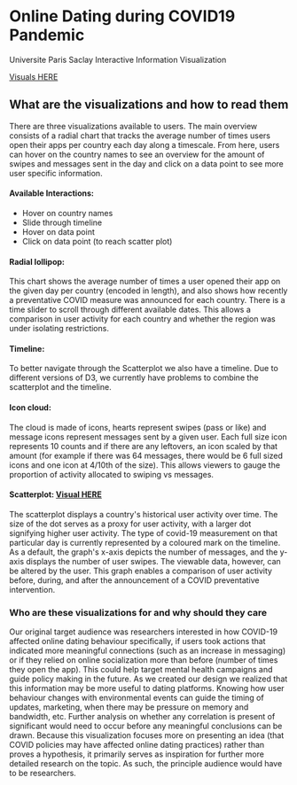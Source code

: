 # Online Dating during COVID19 Pandemic
Universite Paris Saclay Interactive Information Visualization

[Visuals HERE](https://kersten16.github.io/DataDating/docs)

## What are the visualizations and how to read them

There are three visualizations available to users. The main overview consists of a radial chart that tracks the average number of times users open their apps per country each day along a timescale. From here, users can hover on the country names to see an overview for the amount of swipes and messages sent in the day and click on a data point to see more user specific information.

#### Available Interactions:
- Hover on country names
- Slide through timeline
- Hover on data point
- Click on data point (to reach scatter plot)

#### Radial lollipop:
This chart shows the average number of times a user opened their app on the given day per country (encoded in length), and also shows how recently a preventative COVID measure was announced for each country. There is a time slider to scroll through different available dates. This allows a comparison in user activity for each country and whether the region was under isolating restrictions.

#### Timeline:
To better navigate through the Scatterplot we also have a timeline. Due to different versions of D3, we currently have problems to combine the scatterplot and the timeline. 

#### Icon cloud:
The cloud is made of icons, hearts represent swipes (pass or like) and message icons represent messages sent by a given user. Each full size icon represents 10 counts and if there are any leftovers, an icon scaled by that amount (for example if there was 64 messages, there would be 6 full sized icons and one icon at 4/10th of the size). This allows viewers to gauge the proportion of activity allocated to swiping vs messages.

#### Scatterplot: [Visual HERE](https://kersten16.github.io/DataDating/ScatterPlot/)
The scatterplot displays a country's historical user activity over time. The size of the dot serves as a proxy for user activity, with a larger dot signifying higher user activity. The type of covid-19 measurement on that particular day is currently represented by a coloured mark on the timeline. As a default, the graph's x-axis depicts the number of messages, and the y-axis displays the number of user swipes. The viewable data, however, can be altered by the user. This graph enables a comparison of user activity before, during, and after the announcement of a COVID preventative intervention.

### Who are these visualizations for and why should they care
Our original target audience was researchers interested in how COVID-19 affected online dating behaviour specifically, if users took actions that indicated more meaningful connections (such as an increase in messaging) or if they relied on online socialization more than before (number of times they open the app). This could help target mental health campaigns and guide policy making in the future. As we created our design we realized that this information may be more useful to dating platforms. Knowing how user behaviour changes with environmental events can guide the timing of updates, marketing, when there may be pressure on memory and bandwidth, etc. Further analysis on whether any correlation is present of significant would need to occur before any meaningful conclusions can be drawn. Because this visualization focuses more on presenting an idea (that COVID policies may have affected online dating practices) rather than proves a hypothesis, it primarily serves as inspiration for further more detailed research on the topic. As such, the principle audience would have to be researchers.

